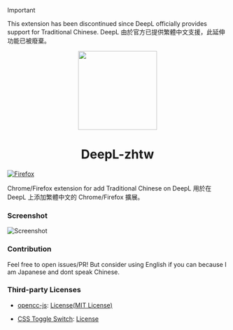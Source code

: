 > [!IMPORTANT]
> This extension has been discontinued since DeepL officially provides support for Traditional Chinese.
> DeepL 由於官方已提供繁體中文支援，此延伸功能已被廢棄。

<p align="center">
  <img width="180" src="https://github.com/FoxRefire/DeepL-zhtw/assets/155989196/73be4df0-1ba5-417b-9584-1bc9ec578253">
  <h1 align="center">DeepL-zhtw</h1>
</p>

[![Firefox](https://extensionworkshop.com/assets/img/documentation/publish/get-the-addon-178x60px.dad84b42.png)](https://addons.mozilla.org/firefox/addon/deepl-zhtw)

Chrome/Firefox extension for add Traditional Chinese on DeepL 
用於在 DeepL 上添加繁體中文的 Chrome/Firefox 擴展。

### Screenshot
![Screenshot](https://github.com/FoxRefire/DeepL-zhtw/assets/155989196/c6948bef-5b2b-436f-877d-031c8bb52411)


### Contribution
Feel free to open issues/PR! 
But consider using English if you can because I am Japanese and dont speak Chinese.

### Third-party Licenses
* [opencc-js](https://github.com/nk2028/opencc-js): [License(MIT License)](https://github.com/nk2028/opencc-js/blob/main/LICENSE)

* [CSS Toggle Switch](https://qiita.com/_y_s/items/5b3a73f873dda2c2f47a): [License](https://qiita.com/terms)
